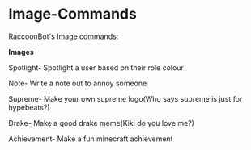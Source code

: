 # Image-Commands


RaccoonBot's Image commands:

**Images**

Spotlight- Spotlight a user based on their role colour

Note- Write a note out to annoy someone

Supreme- Make your own supreme logo(Who says supreme is just for hypebeats?)

Drake- Make a good drake meme(Kiki do you love me?)

Achievement- Make a fun minecraft achievement
